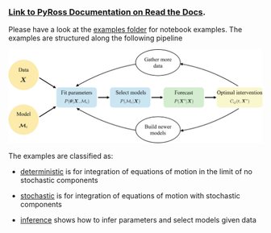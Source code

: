 ### [Link to PyRoss Documentation on Read the Docs](https://pyross.readthedocs.io/en/latest/).


Please have a look at the [examples folder](https://github.com/rajeshrinet/pyross/tree/master/examples) for notebook examples.
The examples are structured along the following pipeline

![Imagel](../examples/pipeline.jpg)

The examples are classified as:

* [deterministic](https://github.com/rajeshrinet/pyross/tree/master/examples/deterministic) is for integration of equations of motion in the limit of no stochastic components

* [stochastic](https://github.com/rajeshrinet/pyross/tree/master/examples/stochastic) is for integration of equations of motion with stochastic components

* [inference](https://github.com/rajeshrinet/pyross/tree/master/examples/inference) shows how to infer parameters and select models given data
